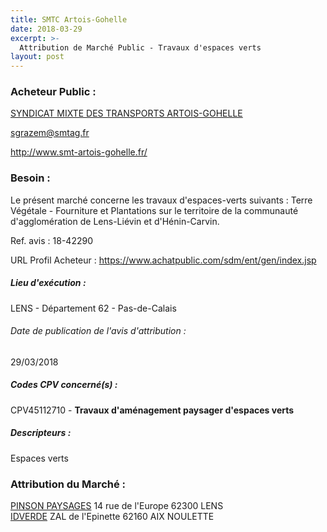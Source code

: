 ```yaml
---
title: SMTC Artois-Gohelle
date: 2018-03-29
excerpt: >-
  Attribution de Marché Public - Travaux d'espaces verts
layout: post
---
```


### Acheteur Public : 
<a href="/acheteur-138/siren-256204165"> SYNDICAT MIXTE DES TRANSPORTS ARTOIS-GOHELLE</a><br/>



sgrazem@smtag.fr


http://www.smt-artois-gohelle.fr/
### Besoin :

Le présent marché concerne les travaux d'espaces-verts suivants : Terre Végétale - Fourniture et Plantations sur le territoire de la communauté d'agglomération de Lens-Liévin et d'Hénin-Carvin.

Ref. avis : 18-42290

URL Profil Acheteur : https://www.achatpublic.com/sdm/ent/gen/index.jsp

##### Lieu d'exécution :

LENS - Département 62 - Pas-de-Calais

###### Date de publication de l'avis d'attribution : 
29/03/2018

##### Codes CPV concerné(s) :
CPV45112710 - **Travaux d'aménagement paysager d'espaces verts** <br/>

##### Descripteurs :
Espaces verts <br/>

### Attribution du Marché :
<a href="/entreprise-573/siren-628200255"> PINSON PAYSAGES</a>    14 rue de l'Europe 62300 LENS <br/>
<a href="/entreprise-548/siren-339609661"> IDVERDE</a>    ZAL de l'Epinette 62160 AIX NOULETTE <br/>

